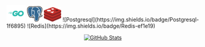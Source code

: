 <img src="assets/golang.svg" width="50">
<img src="assets/postgresql.svg" width="40">
<img src="assets/redis.svg" width="45">
![Postgresql](https://img.shields.io/badge/Postgresql-1f6895) 
![Redis](https://img.shields.io/badge/Redis-ef1e19)
<div>
  <p align="center">
	<a href="https://github.com/7oSkaaa/LeetCode_DailyChallenge_2023">
        <img src="https://github-readme-stats.vercel.app/api/pin/?username=7oSkaaa&repo=LeetCode_DailyChallenge_2023&theme=tokyonight" alt="GitHub Stats" />
    </a>
  </p>
</div>


[](![Python](https://img.shields.io/badge/Python-366f9f))
[](![Golang](https://img.shields.io/badge/Golang-29aedc))
